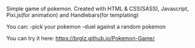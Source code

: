 Simple game of pokemon. Created with HTML & CSS(SASS), Javascript, Pixi.js(for animation) and Handlebars(for templating)

You can:
  -pick your pokemon
  -duel against a random pokemon
  
  You can try it here: https://brglz.github.io/Pokemon-Game/
